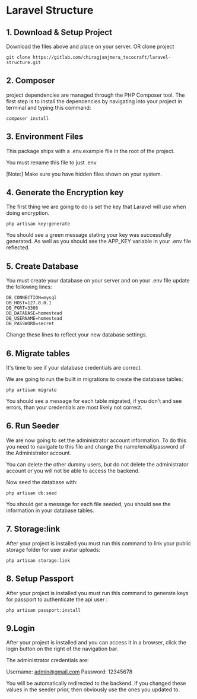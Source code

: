 # Laravel Structure

## 1. Download & Setup Project

Download the files above and place on your server.
OR clone project 
```
git clone https://gitlab.com/chiragjanjmera_tecocraft/laravel-structure.git
```

## 2. Composer
 project dependencies are managed through the PHP Composer tool. The first step is to install the depencencies by navigating into your project in terminal and typing this command:

```
composer install
```

## 3. Environment Files
This package ships with a .env.example file in the root of the project.

You must rename this file to just .env

[Note:] Make sure you have hidden files shown on your system.

## 4. Generate the Encryption key

The first thing we are going to do is set the key that Laravel will use when doing encryption.
```
php artisan key:generate
```
You should see a green message stating your key was successfully generated. As well as you should see the APP_KEY variable in your .env file reflected.

## 5. Create Database
You must create your database on your server and on your .env file update the following lines:
```
DB_CONNECTION=mysql
DB_HOST=127.0.0.1
DB_PORT=3306
DB_DATABASE=homestead
DB_USERNAME=homestead
DB_PASSWORD=secret
```
Change these lines to reflect your new database settings.


## 6. Migrate tables
It's time to see if your database credentials are correct.

We are going to run the built in migrations to create the database tables:
```
php artisan migrate
```
You should see a message for each table migrated, if you don't and see errors, than your credentials are most likely not correct.

## 6. Run Seeder

We are now going to set the administrator account information. To do this you need to navigate to this file and change the name/email/password of the Administrator account.

You can delete the other dummy users, but do not delete the administrator account or you will not be able to access the backend.

Now seed the database with:
```
php artisan db:seed
```
You should get a message for each file seeded, you should see the information in your database tables.

## 7. Storage:link
After your project is installed you must run this command to link your public storage folder for user avatar uploads:
```
php artisan storage:link
```

## 8. Setup Passport
After your project is installed you must run this command to generate keys for passport to authenticate the api user :
```
php artisan passport:install
```

## 9.Login
After your project is installed and you can access it in a browser, click the login button on the right of the navigation bar.

The administrator credentials are:

Username: admin@gmail.com
Password: 12345678

You will be automatically redirected to the backend. If you changed these values in the seeder prior, then obviously use the ones you updated to.

